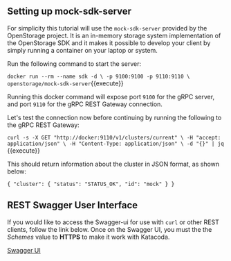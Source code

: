 ## Setting up mock-sdk-server

For simplicity this tutorial will use the `mock-sdk-server` provided by the
OpenStorage project. It is an in-memory storage system implementation of the
OpenStorage SDK and it makes it possible to develop your client by simply
running a container on your laptop or system.

Run the following command to start the server:

`
docker run --rm --name sdk -d \
   -p 9100:9100 -p 9110:9110 \
   openstorage/mock-sdk-server
`{{execute}}

Running this docker command will expose port `9100` for the gRPC server, and
port `9110` for the gRPC REST Gateway connection.

Let's test the connection now before continuing by running the following to the
gRPC REST Gateway:

`curl -s -X GET "http://docker:9110/v1/clusters/current" \
  -H "accept: application/json" \
  -H "Content-Type: application/json" \
  -d "{}" | jq
`{{execute}}

This should return information about the cluster in JSON format, as shown below:

`
{
  "cluster": {
    "status": "STATUS_OK",
    "id": "mock"
  }
}
`

## REST Swagger User Interface
If you would like to access the Swagger-ui for use with `curl` or other REST clients,
follow the link below. Once on the Swagger UI, you must the the _Schemes_ value to
**HTTPS** to make it work with Katacoda.

[Swagger UI](https://[[HOST_SUBDOMAIN]]-9110-[[KATACODA_HOST]].environments.katacoda.com/swagger-ui)

